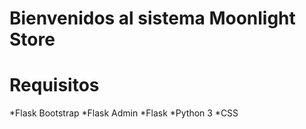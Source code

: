 Bienvenidos al sistema Moonlight Store
==================================

Requisitos
==================================
*Flask Bootstrap
*Flask Admin
*Flask
*Python 3
*CSS
